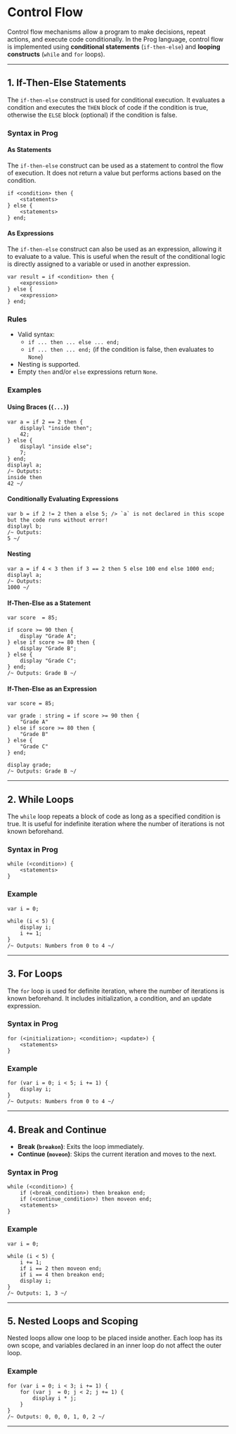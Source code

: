 # Control Flow

Control flow mechanisms allow a program to make decisions, repeat actions, and execute code conditionally. In the Prog language, control flow is implemented using **conditional statements** (`if-then-else`) and **looping constructs** (`while` and `for` loops). 

---

## **1. If-Then-Else Statements**

The `if-then-else` construct is used for conditional execution. It evaluates a condition and executes the `THEN` block of code if the condition is true, otherwise the `ELSE` block (optional) if the condition is false.

### **Syntax in Prog**

#### **As Statements**

The `if-then-else` construct can be used as a statement to control the flow of execution. It does not return a value but performs actions based on the condition.

```prog
if <condition> then {
    <statements>
} else {
    <statements>
} end;
```

#### **As Expressions**

The `if-then-else` construct can also be used as an expression, allowing it to evaluate to a value. This is useful when the result of the conditional logic is directly assigned to a variable or used in another expression.

```prog
var result = if <condition> then {
    <expression>
} else {
    <expression>
} end;
```

### **Rules**

- Valid syntax:
  - `if ... then ... else ... end;`
  - `if ... then ... end;` (if the condition is false, then evaluates to `None`)
- Nesting is supported.
- Empty `then` and/or `else` expressions return `None`.

### **Examples**

#### **Using Braces (`{...}`)**

```prog
var a = if 2 == 2 then {
    displayl "inside then";
    42;
} else {
    displayl "inside else";
    7;
} end;
displayl a;
/~ Outputs:
inside then
42 ~/
```

#### **Conditionally Evaluating Expressions**

```prog
var b = if 2 != 2 then a else 5; /> `a` is not declared in this scope but the code runs without error!
displayl b;
/~ Outputs:
5 ~/
```

#### **Nesting**

```prog
var a = if 4 < 3 then if 3 == 2 then 5 else 100 end else 1000 end;
displayl a;
/~ Outputs:
1000 ~/
```

#### **If-Then-Else as a Statement**

```prog
var score  = 85;

if score >= 90 then {
    display "Grade A";
} else if score >= 80 then {
    display "Grade B";
} else {
    display "Grade C";
} end;
/~ Outputs: Grade B ~/
```

#### **If-Then-Else as an Expression**

```prog
var score = 85;

var grade : string = if score >= 90 then {
    "Grade A"
} else if score >= 80 then {
    "Grade B"
} else {
    "Grade C"
} end;

display grade;
/~ Outputs: Grade B ~/
```

---

## **2. While Loops**

The `while` loop repeats a block of code as long as a specified condition is true. It is useful for indefinite iteration where the number of iterations is not known beforehand.

### **Syntax in Prog**

```prog
while (<condition>) {
    <statements>
}
```

### **Example**

```prog
var i = 0;

while (i < 5) {
    display i;
    i += 1;
}
/~ Outputs: Numbers from 0 to 4 ~/
```

---

## **3. For Loops**

The `for` loop is used for definite iteration, where the number of iterations is known beforehand. It includes initialization, a condition, and an update expression.

### **Syntax in Prog**

```prog
for (<initialization>; <condition>; <update>) {
    <statements>
}
```

### **Example**

```prog
for (var i = 0; i < 5; i += 1) {
    display i;
}
/~ Outputs: Numbers from 0 to 4 ~/
```

---

## **4. Break and Continue**

- **Break (`breakon`)**: Exits the loop immediately.
- **Continue (`moveon`)**: Skips the current iteration and moves to the next.

### **Syntax in Prog**

```prog
while (<condition>) {
    if (<break_condition>) then breakon end;
    if (<continue_condition>) then moveon end;
    <statements>
}
```

### **Example**
```prog
var i = 0;

while (i < 5) {
    i += 1;
    if i == 2 then moveon end;
    if i == 4 then breakon end;
    display i;
}
/~ Outputs: 1, 3 ~/
```

---

## **5. Nested Loops and Scoping**

Nested loops allow one loop to be placed inside another. Each loop has its own scope, and variables declared in an inner loop do not affect the outer loop.

### **Example**

```prog
for (var i = 0; i < 3; i += 1) {
    for (var j  = 0; j < 2; j += 1) {
        display i * j;
    }
}
/~ Outputs: 0, 0, 0, 1, 0, 2 ~/
```

---
